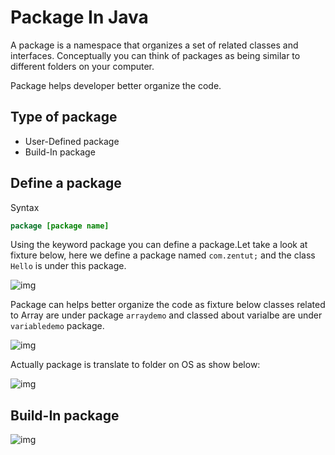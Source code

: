 # Package In Java

A package is a namespace that organizes a set of related classes and interfaces. Conceptually you can think of packages as being similar to different folders on your computer. 

Package helps developer better organize the code.

## Type of package

- User-Defined package
- Build-In package

## Define a package

Syntax

```java
package [package name]
```

Using the keyword package you can define a package.Let take a look at fixture below, here we define a package named `com.zentut;` and the class `Hello` is under this package.

![img](https://lh3.googleusercontent.com/bFZh2iDuTjM-L7uqt1ojvOreAis9cAsPIMVOALcLnau3vjhiA5p22VJl5FhJCK-9rw1EH0CMrQRW2UK3l0KP5vXYDGPL3dP0uw2PpJOchJg-jGyYffGR3dUQHDYAM4GhUzHiEJQpMxrjASOWE4KMKyWzd91Vxd7wisdzu9qfugqHeaixu6QfcaknkGnkxeNRy6_6UI5Mcz9a9bPJXiU2v_GdFnbP3oOrjiGmA0KUybFzbhFErw9PgmW7qxdC6h2Go34qh6LFOz2ojHc1L4SOCVwfnlwMN0gIxIyC0-nd5un_U7W3Bv_XiI7qvKfmMceeah7HVL5vToMDHWEnefnnLqjv2xWulDCsZBiQEuXmbVYllogYao2PaTHPP2X6kWL-aHEE_G-KtxePEEPzwRRmZnNfTn0KZl-ipQI6QP9WSplgPyjEjYogLg61pD6TqOVb6jpHCfC7dmDoMEQlILmwBAXIqRu-ZPyz5iY6d1qfIKjCFRHz4IqKnDICwKBTCfEm9keWJ-DJWJE5OsQNmRUkICJjPqp_fgyC3JmB5PJXneGAijRR150CA9FPNuNbMBPsOU4gMg5m1rNTcbJajnfpvFtyUxhetlRdteQluFpTsodKicMTvL-BHXw72zlvNyg=w642-h321-no)



Package can helps better organize the code as fixture below classes related to Array are under package `arraydemo` and classed about varialbe are under `variabledemo` package.

![img](https://lh3.googleusercontent.com/fHVegqPMI332Ecc9jsgb1stdWGLeytPVo8AK5LBRWfScNJA2Mtgvcf27WHNYcVJcd1f2DBPIrDjlxpa9rOA0tk4F1DQycoJlDphjkTzpyOrv-Vb1FQV_zvsX2HCnrVeqe-dlm7Q9l6-7C8UvHJ2NrYs4SFV6b5633Auh5GrxFWxJFUj8bGk97DIxGjSa7YWma9KMnWvDl07l0nf4-Z62LKzhmEPRPZeFPC28Rg7XqjokPVwYweSW7M9EsWLMwDN8AV2rmwpENLjs8Gv2Udzn7NouVE6aHlLmO450ZWJvvr_pP6TYkp0yYuGqDAXT-m6uhf9o0kt4FZfTEl_Y0G1f8opQK4TT8_IU99B-dXdNya9aG2KSQSGnzF6qzW5puyvpNAY_KtBi1TUoS3w_moAnuzfSip4rCC0MR1_3LvWt7Wg7b2e0-0UfsOLOXl0Iob5WNIWJmFKJxI_K2VswDsZVFD1a-va2DhTynvuW8kX9Gbn8qMdd4nhGFoYFp7KDGN5Fuc_x0vEewntrCKN4c_bBVSK0vy7Ih-slGfRIebVzySMoIMMbQ6yzcIR5acWM5YD8opvgoFftQe_tFLhOt_T1fY5QY1nvz6C8QoCArhM48OVWMP7a5-J60FP1Wf-aaJk=w800-h1000-no)

Actually package is translate to folder on OS as show below:

![img](https://lh3.googleusercontent.com/k85tT64DLerEGPADCbghuT9tn4zq6yTmAwvxfGFaQiXATraux6YKBIf9Laoef506604AVkAKgDdTKlOsivAR9zfvVDgRZjik7_nUTTFO_WrqmvNKZKO0-TfqSXPMzwhk9HwoUCNCVX2Sz3h13yVJAOOnjTzNTWVjbVCGKRm_arrem0aYoYzxvxAl-44JJsAqESxrftvcrOhOv-Rns-hQsUSX4HmMuTJry7VuCTv_ouLhs7IcM9r_XBP04_h9QogHIC4eFim5Gs7aiFq1xj11W99rK1a3sGOyQadPfuGYgRdkK7yvtRPoYjc8DjS6FKohIDg0s7q4nuCsYvYUG7PduEbqvijWlw-eP3iavcfUUHA9tX1C3BlQE8W0oS6khGhJHu02SzdR-En7EwwlUOIuk-gyubVsC5jYtu_vfCBHZ1TE_wSZQ7FpbC2PrXYSMyc2IkCV3X6VEG_bzSmEkCBwY8lj0G8ZTdRuSA1q8NNZtgd2JgnXBLcVbnnt3LEEKDZhUyxspCXSAkTQ_N-hUGyltQK3vQk3KTA60w1yVULJXicvTaeQHsdXfJuVLw5WdxYrqvntnXAs6x7sQVHDWDTMovP-xiZ0kJutxKS04bOeReacySjsgMXiaWSXBa-5RBk=w1574-h888-no)

## Build-In package

![img](https://lh3.googleusercontent.com/QIqnWfgn4eMwiIPQlhX7dVFgrfxdSRpGDop1PI8BVVQ98BnQG0y9qHQ0fhxmDo-FZGO1sP1hYlt94rgelXSvhfsbpfG_peY4Y9f8W2iEfxMzDrR4HXfMl15c-xP5CMau2027ARgcideA22_rzChWs8DIKlxgFdM3yQMwyIpSPaDWaBS7oyRQ0EpT8nnHeIo8dfFoseqpoxm1wVPBEXvM0hgkk8YEewQAxu4QdeCsTKTfeOw6zxFEEuHFgE3j_6eByoIld-QESjnz6vZjfScC1AYjnFRibxrKxUyt51GJ2W1Ms14ugsq2BbmbbvDgClGFhPo_SExfdk_xFwMotzOZfOflMxtRI4iRdO7XX5WlRefK5L-0BbBLNRJTxinIu9UyXyI4ftsW_F1lRk8YVASBHrg_RQrw-IAsccyQ4tz5EjU6abSUHJwiw2Io4D6QRW_Jw_QAmE-Xs4pZ0POqcafMBUmBXp8MI_MvDrYjvhn8t7aVQrqAWVPzsjjgWlF1iAMc3z_zs46LY05vi6Ubuvx41O7fW9kz-qV2zmqzFZuLqHzQgEFwm47qoNmcX_GmW7fHcxH59ajWojFR5vLkZow9iCEI0dW62weSw8Z_UfPpCIvu2ooTt4aJkzuqNuWYSrc=w502-h623-no)



